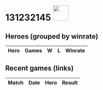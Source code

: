 # 131232145 <img src="https://www.opendota.com/assets/images/dota2/rpg/portraits/default.png" width="48" height="48"/>

## Heroes (grouped by winrate)

| Hero | Games | W | L | Winrate |
|:-----|-----:|--:|--:|--------:|

## Recent games (links)

| Match | Date | Hero | Result |
|:------|:-----|:-----|:-------|
